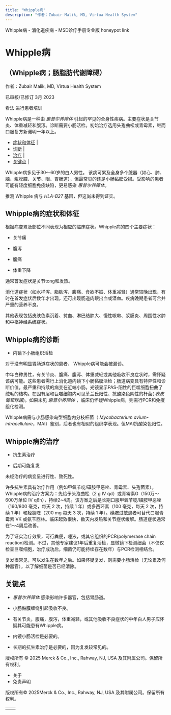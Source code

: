 ```yaml
---
title: "Whipple病"
description: "作者：Zubair Malik, MD, Virtua Health System"
---
```


﻿Whipple病 - 消化道疾病 - MSD诊疗手册专业版 honeypot link

# Whipple病

## （Whipple病；肠脂肪代谢障碍）

作者：Zubair Malik, MD, Virtua Health System

已审核/已修订 3月 2023

看法 进行患者培训

Whipple病是一种由 _惠普尔养障体_ 引起的罕见的全身性疾病。主要症状是关节炎、体重减轻和腹泻。诊断需要小肠活检。初始治疗选用头孢曲松或青霉素，继而口服复方新诺明一年以上。

- [症状和体征](#症状和体征_v894209_zh) \|
- [诊断](#诊断_v894212_zh) \|
- [治疗](#治疗_v894224_zh) \|
- [关键点](#关键点_v6580561_zh) \|

Whipple病多见于30～60岁的白人男性。 该病可累及全身多个脏器（如心、肺、脑、浆膜腔、关节、眼、胃肠道），但最常见的还是小肠黏膜受损。受影响的患者可能有轻度细胞免疫缺陷，更易感染 _惠普尔养障体_。

推测 Whipple 病与 _HLA-B27_ 基因，但这尚未得到证实。

## Whipple病的症状和体征

根据病变累及部位不同表现为相应的临床症状。Whipple病的四个主要症状：

- 关节痛

- 腹泻

- 腹痛

- 体重下降


通常首发症状是关节tong和发热。

消化道症状（如水样泻、脂肪泻、腹痛、食欲不振、体重减轻）通常较晚出现，有时在首发症状后数年才出现。还可出现肠道肉眼出血或潜血。疾病晚期患者可合并严重的营养不良。

其他表现包括皮肤色素沉着、贫血、淋巴结肿大、慢性咳嗽、浆膜炎、周围性水肿和中枢神经系统症状。

## Whipple病的诊断

- 内镜下小肠组织活检


对于没有明显胃肠道症状的患者， Whipple病可能会被漏诊。

中年白种男性，有关节炎、腹痛、腹泻、体重减轻或其他吸收不良症状时，需怀疑该病可能。这些患者需行上消化道内镜下小肠黏膜活检；肠道病变具有特异性和诊断价值。最严重和持续的病变在近端小肠。光镜显示PAS-阳性的巨噬细胞扭曲了绒毛的结构。在固有层和巨噬细胞内可见革兰氏阳性、抗酸染色阴性的杆菌( _表皮葡萄球菌_)。如果未见 _惠普尔养障体_ ，临床仍怀疑Whipple病，则需行PCR和免疫组化检测。

Whipple病需与小肠感染鸟型细胞内分枝杆菌（ _Mycobacterium avium-intracellulare_，MAI）鉴别，后者也有相似的组织学表现。但MAI抗酸染色阳性。

## Whipple病的治疗

- 抗生素治疗

- 后期可能复发


未经治疗的病变呈进行性、致死性。

许多抗生素具有治疗作用（例如甲氧苄啶/磺胺甲恶唑、青霉素、头孢菌素）。Whipple病的治疗方案为：先给予头孢曲松（2 g IV qd）或青霉素G（150万～600万单位 IV q6h），持续2~4周。该方案之后是长期口服甲氧苄啶/磺胺甲恶唑（160/800 毫克，每天 2 次，持续 1 年）或多西环素（100 毫克，每天 2 次，持续 1 年）和羟氯喹（200 mg 每天 3 次，持续 1 年）。磺胺过敏患者可替代口服青霉素 VK 或氨苄西林。临床起效很快，数天内发热和关节症状缓解。肠道症状通常在1～4周后改善。

为了证实治疗效果，可行粪便，唾液，或其它组织的PCR(polymerase chain reaction)检测。不过，其他专家建议1年后重复活检，显微镜下检测细菌（不仅仅检查巨噬细胞，治疗成功后，细菌仍可能持续存在数年）与PCR检测相结合。

复发很常见，可以发生在数年之后。如果怀疑复发，则需要小肠活检（无论累及何种器官），以了解细菌是否已经清除。

## 关键点

- _惠普尔养障体_ 感染影响许多器官，包括胃肠道。

- 小肠黏膜缠绕引起吸收不良。

- 有关节炎，腹痛，腹泻，体重减轻，或其他吸收不良症状的中年白人男子应怀疑其可能患有Whipple病。

- 内镜小肠活检是必要的。

- 长期的抗生素治疗是必要的，因为复发较常见的。




版权所有 © 2025
Merck & Co., Inc., Rahway, NJ, USA 及其附属公司。保留所有权利。

- 关于
- 免责声明

版权所有© 2025Merck & Co., Inc., Rahway, NJ, USA 及其附属公司。保留所有权利。

|     |     |
| --- | --- |
|  |  |